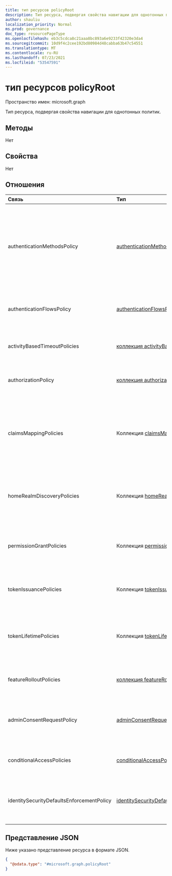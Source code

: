 ```yaml
---
title: тип ресурсов policyRoot
description: Тип ресурса, подвергая свойства навигации для однотонных политик.
author: shauliu
localization_priority: Normal
ms.prod: governance
doc_type: resourcePageType
ms.openlocfilehash: eb3c5cdca8c21aaa8bc893a6e9233f42320e3da4
ms.sourcegitcommit: 10d9f4c2cee192bd80984d48cabba63b47c54551
ms.translationtype: MT
ms.contentlocale: ru-RU
ms.lasthandoff: 07/23/2021
ms.locfileid: "53547591"
---
```

# <a name="policyroot-resource-type"></a>тип ресурсов policyRoot

Пространство имен: microsoft.graph

Тип ресурса, подвергая свойства навигации для однотонных политик.

## <a name="methods"></a>Методы
Нет

## <a name="properties"></a>Свойства
Нет


## <a name="relationships"></a>Отношения
| Связь                              | Тип                                                                                                      | Описание                                                                                                                                                          |
|:------------------------------------------|:----------------------------------------------------------------------------------------------------------|:---------------------------------------------------------------------------------------------------------------------------------------------------------------------|
| authenticationMethodsPolicy               | [authenticationMethodsPolicy](authenticationmethodspolicy.md)                                             | Методы проверки подлинности и пользователи, которые могут использовать их для регистрации и выполнения многофакторной проверки подлинности (MFA) в Azure Active Directory (Azure AD). |
| authenticationFlowsPolicy                 | [authenticationFlowsPolicy](authenticationflowspolicy.md)                                                 | Конфигурация политики для самостоятельной регистрации внешних пользователей.                                                                                   |
| activityBasedTimeoutPolicies              | [коллекция activityBasedTimeoutPolicy](activitybasedtimeoutpolicy.md)                                    | Политика, контролируемая простоем для веб-сеансов для приложений.                                                                                        |
| authorizationPolicy                       | [коллекция authorizationPolicy](authorizationpolicy.md)                                                  | Политика, контролируемая настройками авторизации Azure AD.                                                                                                            |
| claimsMappingPolicies                     | Коллекция [claimsMappingPolicy](claimsmappingpolicy.md)                                                  | Политики сопоставления утверждений для протоколов WS-Fed, SAML, OAuth 2.0 и OpenID Подключение для маркеров, выдаваемого конкретному приложению.                                   |
| homeRealmDiscoveryPolicies                | Коллекция [homeRealmDiscoveryPolicy](homerealmdiscoverypolicy.md)                                        | Политика управления поведением проверки подлинности Azure AD для федерационных пользователей.                                                                                          |
| permissionGrantPolicies                   | Коллекция [permissionGrantPolicy](permissiongrantpolicy.md)                                              | Политика, которая указывает условия, при которых может быть предоставлено согласие.                                                                                         |
| tokenIssuancePolicies                     | Коллекция [tokenIssuancePolicy](tokenissuancepolicy.md)                                                  | Политика, которая указывает характеристики маркеров SAML, выданных Azure AD.                                                                                     |
| tokenLifetimePolicies                     | Коллекция [tokenLifetimePolicy](tokenlifetimepolicy.md)                                                  | Политика, контролируемая сроком службы маркера доступа JWT, маркера ID или маркера SAML 1.1/2.0, выданного Azure AD.                                                |
| featureRolloutPolicies                    | [коллекция featureRolloutPolicy](featurerolloutpolicy.md)                                                | Политика выкатки функций, связанная с объектом каталога.                                                                                                       |
| adminConsentRequestPolicy                 | [adminConsentRequestPolicy](adminconsentrequestpolicy.md)                                                 | Политика, в которой создаются и управляются запросы на согласие для всего клиента.                                                                                  |
| conditionalAccessPolicies                 | [conditionalAccessPolicy](conditionalaccesspolicy.md)                                                     | Пользовательские правила, определяемые сценарием доступа.                                                                                                                     |
| identitySecurityDefaultsEnforcementPolicy | [identitySecurityDefaultsEnforcementPolicy](identitysecuritydefaultsenforcementpolicy.md)                 | Политика, представляющую по умолчанию безопасность, защищающую от распространенных атак.                                                                                |


## <a name="json-representation"></a>Представление JSON
Ниже указано представление ресурса в формате JSON.
<!-- {
  "blockType": "resource",
  "keyProperty": "id",
  "@odata.type": "microsoft.graph.policyRoot",
  "openType": false
}
-->
``` json
{
  "@odata.type": "#microsoft.graph.policyRoot"
}
```


